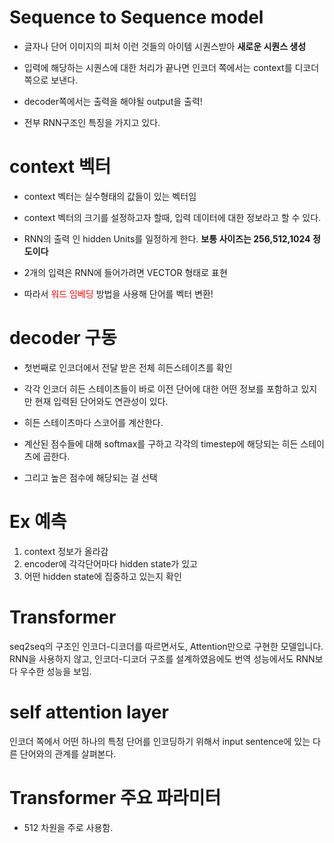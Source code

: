# Sequence to Sequence model
- 글자나 단어 이미지의 피처 이런 것들의 아이템 시퀀스받아 
__새로운 시퀀스 생성__

- 입력에 해당하는 시퀀스에 대한 처리가 끝나면 인코더 쪽에서는 context를 디코더 쪽으로 보낸다.

- decoder쪽에서는 출력을 해야될 output을 출력!
- 전부 RNN구조인 특징을 가지고 있다.

# context 벡터
- context 벡터는 실수형태의 값들이 있는 벡터임
- context 벡터의 크기를 설정하고자 할때, 입력 데이터에 대한 정보라고 할 수 있다.
- RNN의 출력 인 hidden Units를 일정하게 한다.
__보통 사이즈는 256,512,1024 정도이다__

- 2개의 입력은 RNN에 들어가려면 VECTOR 형태로 표현
- 따라서 <span style="color:red">워드 임베딩</span> 방법을 사용해 단어를 벡터 변환!

# decoder 구동

- 첫번째로 인코더에서 전달 받은 전체 히든스테이츠를 확인
- 각각 인코더 히든 스테이츠들이 바로 이전 단어에 대한 어떤 정보를 포함하고 있지만 현재 입력된 단어와도 연관성이 있다.
- 히든 스테이츠마다 스코어를 계산한다.

- 계산된 점수들에 대해 softmax를 구하고 각각의 timestep에 해당되는 히든 스테이츠에 곱한다.
- 그리고 높은 점수에 해당되는 걸 선택



# Ex 예측

1. context 정보가 올라감
2. encoder에 각각단어마다 hidden state가 있고
3. 어떤 hidden state에 집중하고 있는지 확인

# Transformer
seq2seq의 구조인 인코더-디코더를 따르면서도, Attention만으로 구현한 모델입니다. RNN을 사용하지 않고, 인코더-디코더 구조를 설계하였음에도 번역 성능에서도 RNN보다 우수한 성능을 보임.


# self attention layer

인코더 쪽에서 어떤 하나의 특정 단어를 인코딩하기 위해서 input sentence에 있는 다른 단어와의 관계를 살펴본다.

# Transformer 주요 파라미터
- 512 차원을 주로 사용함.

# 